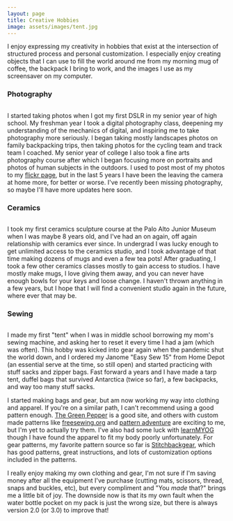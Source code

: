 ```yaml
---
layout: page
title: Creative Hobbies
image: assets/images/tent.jpg
---
```


I enjoy expressing my creativity in hobbies that exist at the intersection of structured process and personal customization. I especially enjoy creating objects that I can use to fill the world around me from my morning mug of coffee, the backpack I bring to work, and the images I use as my screensaver on my computer. 

### Photography

<div class="box alt">
  <div class="row 50% uniform">
    <div class="4u"><span class="image fit"><img src="assets/images/photos1.jpg" alt="" /></span></div>
    <div class="4u"><span class="image fit"><img src="assets/images/photos2.jpg" alt="" /></span></div>
    <div class="4u$"><span class="image fit"><img src="assets/images/photos3.jpg" alt="" /></span></div>
  </div>
</div>

I started taking photos when I got my first DSLR in my senior year of high school. My freshman year I took a digital photography class, deepening my understanding of the mechanics of digital, and inspiring me to take photography more seriously. I began taking mostly landscapes photos on family backpacking trips, then taking photos for the cycling team and track team I coached. My senior year of college I also took a fine arts photography course after which I began focusing more on portraits and photos of human subjects in the outdoors. I used to post most of my photos to my [flickr page](https://www.flickr.com/photos/paul_summers/), but in the last 5 years I have been the leaving the camera at home more, for better or worse. I've recently been missing photography, so maybe I'll have more updates here soon.

### Ceramics

<div class="box alt">
  <div class="row 50% uniform">
    <div class="3u"><span class="image fit"><img src="assets/images/ceramics1.jpg" alt="" /></span></div>
    <div class="6u"><span class="image fit"><img src="assets/images/ceramics2.jpg" alt="" /></span></div>
    <div class="3u$"><span class="image fit"><img src="assets/images/ceramics3.jpg" alt="" /></span></div>
  </div>
</div>

I took my first ceramics sculpture course at the Palo Alto Junior Museum when I was maybe 8 years old, and I've had an on again, off again relationship with ceramics ever since. In undergrad I was lucky enough to get unlimited access to the ceramics studio, and I took advantage of that time making dozens of mugs and even a few tea pots! After graduating, I took a few other ceramics classes mostly to gain access to studios. I have mostly make mugs, I love giving them away, and you can never have enough bowls for your keys and loose change. I haven't thrown anything in a few years, but I hope that I will find a convenient studio again in the future, where ever that may be.

### Sewing
<div class="box alt">
  <div class="row 50% uniform">
    <div class="4u"><span class="image fit"><img src="assets/images/sewing1.jpg" alt="" /></span></div>
    <div class="4u"><span class="image fit"><img src="assets/images/sewing2.jpg" alt="" /></span></div>
    <div class="4u$"><span class="image fit"><img src="assets/images/sewing3.jpg" alt="" /></span></div>
  </div>
</div>



I made my first "tent" when I was in middle school borrowing my mom's sewing machine, and asking her to reset it every time I had a jam (which was often). This hobby was kicked into gear again when the pandemic shut the world down, and I ordered my Janome "Easy Sew 15" from Home Depot (an essential serve at the time, so still open) and started practicing with stuff sacks and zipper bags. Fast forward a years and I have made a tarp tent, duffel bags that survived Antarctica (twice so far), a few backpacks, and way too many stuff sacks.

 I started making bags and gear, but am now working my way into clothing and apparel. If you're on a similar path, I can't recommend using a good pattern enough. [The Green Pepper](https://www.thegreenpepper.com/) is a good site, and others with custom made patterns like [freesewing.org](https://freesewing.org/) and [pattern adventure](https://www.patternadventure.com/en) are exciting to me, but I'm yet to actually try them. I've also had some luck with [learnMYOG](https://learnmyog.com/) though I have found the apparel to fit my body poorly unfortunately. For gear patterns, my favorite pattern source so far is [Stitchbackgear](https://www.etsy.com/shop/Stitchbackgear), which has good patterns, great instructions, and lots of customization options included in the patterns. 

 I really enjoy making my own clothing and gear, I'm not sure if I'm saving money after all the equipment I've purchase (cutting mats, scissors, thread, snaps and buckles, etc), but every compliment and "You _made_ that?" brings me a little bit of joy. The downside now is that its my own fault when the water bottle pocket on my pack is just the wrong size, but there is always version 2.0 (or 3.0) to improve that!

